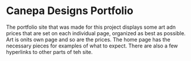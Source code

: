 # Canepa Designs Portfolio

The portfolio site that was made for this project displays some art adn prices that are set on each individual page, organized as best as possible. Art is onits own page and so are the prices. The home page has the necessary pieces for examples of what to expect. There are also a few hyperlinks to other parts of teh site.
